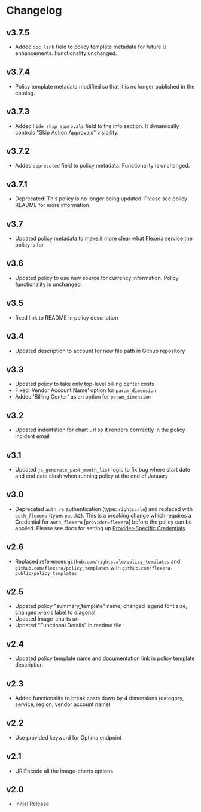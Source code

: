 # Changelog

## v3.7.5

- Added `doc_link` field to policy template metadata for future UI enhancements. Functionality unchanged.

## v3.7.4

- Policy template metadata modified so that it is no longer published in the catalog.

## v3.7.3

- Added `hide_skip_approvals` field to the info section. It dynamically controls "Skip Action Approvals" visibility.

## v3.7.2

- Added `deprecated` field to policy metadata. Functionality is unchanged.

## v3.7.1

- Deprecated: This policy is no longer being updated. Please see policy README for more information.

## v3.7

- Updated policy metadata to make it more clear what Flexera service the policy is for

## v3.6

- Updated policy to use new source for currency information. Policy functionality is unchanged.

## v3.5

- fixed link to README in policy description

## v3.4

- Updated description to account for new file path in Github repository

## v3.3

- Updated policy to take only top-level billing center costs
- Fixed 'Vendor Account Name' option for `param_dimension`
- Added 'Billing Center' as an option for `param_dimension`

## v3.2

- Updated indentation for chart url so it renders corrrectly in the policy incident email

## v3.1

- Updated `js_generate_past_month_list` logic to fix bug where start date and end date clash when running policy at the end of January

## v3.0

- Deprecated `auth_rs` authentication (type: `rightscale`) and replaced with `auth_flexera` (type: `oauth2`).  This is a breaking change which requires a Credential for `auth_flexera` [`provider=flexera`] before the policy can be applied.  Please see docs for setting up [Provider-Specific Credentials](https://docs.flexera.com/flexera/EN/Automation/ProviderCredentials.htm)

## v2.6

- Replaced references `github.com/rightscale/policy_templates` and `github.com/flexera/policy_templates` with `github.com/flexera-public/policy_templates`

## v2.5

- Updated policy "summary_template" name, changed legend font size, changed x-axis label to diagonal
- Updated image-charts url
- Updated "Functional Details" in readme file

## v2.4

- Updated policy template name and documentation link in policy template description

## v2.3

- Added functionality to break costs down by 4 dimensions (category, service, region, vendor account name)

## v2.2

- Use provided keyword for Optima endpoint

## v2.1

- URIEncode all the image-charts options

## v2.0

- Initial Release
